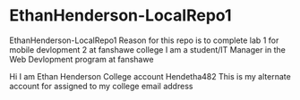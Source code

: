 # EthanHenderson-LocalRepo1
EthanHenderson-LocalRepo1
Reason for this repo is to complete lab 1 for mobile devlopment 2 at fanshawe college
I am a student/IT Manager in the Web Devlopment program at fanshawe

Hi I am Ethan Henderson College account Hendetha482
This is my alternate account for assigned to my college email address
